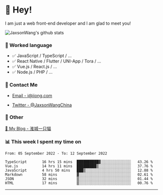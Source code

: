 # 👋 Hey!

I am just a web front-end developer and I am glad to meet you!

![JaxsonWang's github stats](https://github-readme-stats.vercel.app/api?username=JaxsonWang&&show_icons=true&&title_color=1abc9c&&icon_color=1abc9c)


### 📝 Worked language

- ✅ JavaScript / TypeScript / ...
- ✅ React Native / Flutter / UNI-App / Tora / ...
- ✅ Vue.js / React.js / ...
- ✅ Node.js / PHP / ...

### 📮 Contact Me

- [Email - i@iiong.com](mailto:i@iiong.com)

- [Twitter - @JaxsonWangChina](https://twitter.com/JaxsonWangChina)

### 🤪 Other

[📌 My Blog - 淮城一只猫](https://iiong.com)

### 📊 This week I spent my time on

<!--START_SECTION:waka-->

```text
From: 05 September 2022 - To: 12 September 2022

TypeScript       16 hrs 15 mins  ██████████▓░░░░░░░░░░░░░░   43.26 %
Vue.js           14 hrs 11 mins  █████████▒░░░░░░░░░░░░░░░   37.76 %
JavaScript       4 hrs 50 mins   ███▒░░░░░░░░░░░░░░░░░░░░░   12.88 %
Markdown         58 mins         ▓░░░░░░░░░░░░░░░░░░░░░░░░   02.61 %
JSON             32 mins         ▒░░░░░░░░░░░░░░░░░░░░░░░░   01.44 %
HTML             17 mins         ▒░░░░░░░░░░░░░░░░░░░░░░░░   00.76 %
```

<!--END_SECTION:waka-->

---
